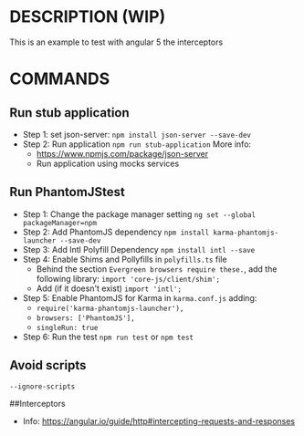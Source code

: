 DESCRIPTION (WIP)
===========
This is an example to test with angular 5 the interceptors

COMMANDS
=========

## Run stub application
* Step 1: set json-server:
    `npm install json-server --save-dev`
* Step 2: Run application
    `npm run stub-application`
More info: 
    - https://www.npmjs.com/package/json-server
    - Run application using mocks services

## Run PhantomJStest 
* Step 1: Change the package manager setting
    `ng set --global packageManager=npm`
* Step 2: Add PhantomJS dependency
    `npm install karma-phantomjs-launcher --save-dev`
* Step 3: Add Intl Polyfill Dependency
    `npm install intl --save `
* Step 4: Enable Shims and Pollyfills in `polyfills.ts` file
    - Behind the section `Evergreen browsers require these.`, add the following library:
     `import 'core-js/client/shim';`
    - Add (if it doesn't exist) `import 'intl';`
* Step 5: Enable PhantomJS for Karma in `karma.conf.js` adding:
    - `require('karma-phantomjs-launcher'),`
    - `browsers: ['PhantomJS'],`
    - `singleRun: true`
* Step 6: Run the test
`npm run test` or `npm test`

## Avoid scripts
`--ignore-scripts`

##Interceptors
* Info: 
    https://angular.io/guide/http#intercepting-requests-and-responses


    


